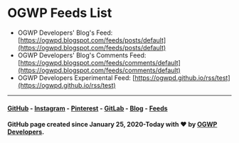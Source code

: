 # OGWP Feeds List
* OGWP Developers' Blog's Feed: [https://ogwpd.blogspot.com/feeds/posts/default](https://ogwpd.blogspot.com/feeds/posts/default)
* OGWP Developers' Blog's Comments Feed: [https://ogwpd.blogspot.com/feeds/comments/default](https://ogwpd.blogspot.com/feeds/comments/default)
* OGWP Developers Experimental Feed: [https://ogwpd.github.io/rss/test](https://ogwpd.github.io/rss/test)

_____________________
#### [GitHub](https://github.com/ogwpd) - [Instagram](https://instagram.com/ogwpd) - [Pinterest](https://www.pinterest.com/ogwpteam) - [GitLab](https://gitlab.com/ogwpd) - [Blog](https://ogwpd.blogspot.com) - [Feeds](https://ogwpd.github.io/feeds)
#### GitHub page created since January 25, 2020-Today with ❤️ by [OGWP Developers](https://ogwpd.github.io).
